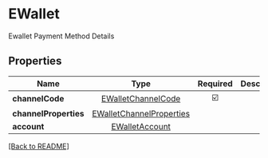 # EWallet

Ewallet Payment Method Details

## Properties

| Name | Type | Required | Description | Examples |
|------------|:-------------:|:-------------:|-------------|:-------------:|
| **channelCode** |[EWalletChannelCode](EWalletChannelCode.md) | ☑️ |  | | |
| **channelProperties** |[EWalletChannelProperties](EWalletChannelProperties.md) |  |  | | |
| **account** |[EWalletAccount](EWalletAccount.md) |  |  | | |



[[Back to README]](../../README.md)